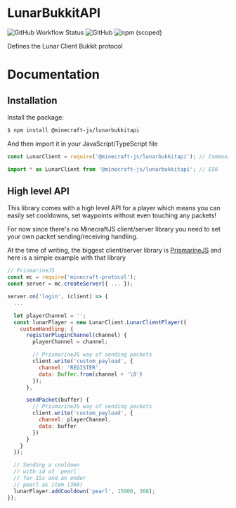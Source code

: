 # LunarBukkitAPI

![GitHub Workflow Status](https://img.shields.io/github/workflow/status/MinecraftJS/LunarBukkitAPI/Build?style=for-the-badge)
![GitHub](https://img.shields.io/github/license/MinecraftJS/LunarBukkitAPI?style=for-the-badge)
![npm (scoped)](https://img.shields.io/npm/v/@minecraft-js/lunarbukkitapi?style=for-the-badge)

Defines the Lunar Client Bukkit protocol

# Documentation

## Installation

Install the package:

```bash
$ npm install @minecraft-js/lunarbukkitapi
```

And then import it in your JavaScript/TypeScript file

```ts
const LunarClient = require('@minecraft-js/lunarbukkitapi'); // CommonJS

import * as LunarClient from '@minecraft-js/lunarbukkitapi'; // ES6
```

## High level API

This library comes with a high level API for a player which means you can easily set cooldowns, set waypoints without even touching any packets!

For now since there's no MinecraftJS client/server library you need to set your own
packet sending/receiving handling.

At the time of writing, the biggest client/server library is [PrismarineJS](https://github.com/PrismarineJS/node-minecraft-protocol)
and here is a simple example with that library

```js
// PrismarineJS
const mc = require('minecraft-protocol');
const server = mc.createServer({ ... });

server.on('login', (client) => {
  ...

  let playerChannel = '';
  const lunarPlayer = new LunarClient.LunarClientPlayer({
    customHandling: {
      registerPluginChannel(channel) {
        playerChannel = channel;

        // PrismarineJS way of sending packets
        client.write('custom_payload', {
          channel: 'REGISTER',
          data: Buffer.from(channel + '\0')
        });
      },

      sendPacket(buffer) {
        // PrismarineJS way of sending packets
        client.write('custom_payload', {
          channel: playerChannel,
          data: buffer
        })
      }
    }
  });

  // Sending a cooldown
  // with id of `pearl`
  // for 15s and an ender
  // pearl as item (368)
  lunarPlayer.addCooldown('pearl', 15000, 368);
});
```
